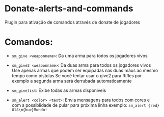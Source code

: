 # Donate-alerts-and-commands
 Plugin para ativação de comandos através de donate de jogadores

# Comandos:
- ```sm_give <weaponname>```:
Da uma arma para todos os jogadores vivos

* ```sm_give2 <weaponname>```:
Da duas arma para todos os jogadores vivos
Use apenas armas que podem ser equipadas nas duas mãos ao mesmo tempo como pistolas
Se você tentar usar o give2 para Rifles por exemplo a segunda arma será derrubada automaticamente

* ```sm_givelist```:
Exibe todas as armas disponiveis

* ```sm_alert <color> <text>```:
Envia mensagens para todos com cores e com a possiblidade de pular para próxima linha
exemplo: ```sm_alert {red} Olá\n{bue}Mundo!```
